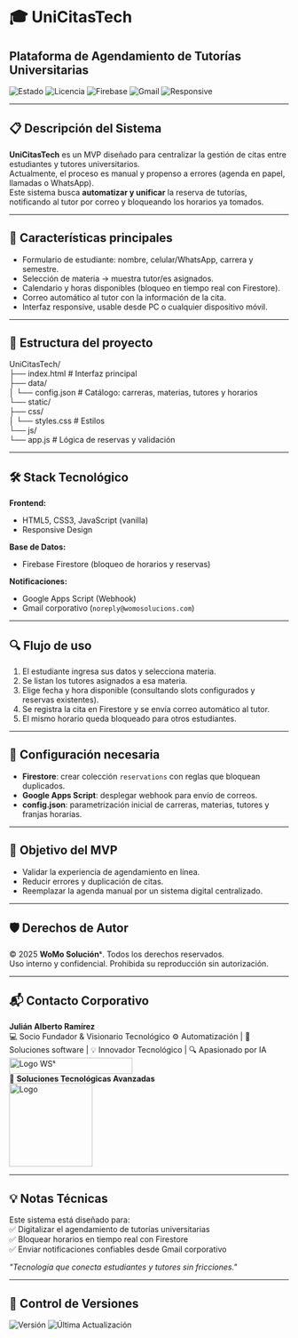 # 🎓 UniCitasTech  
## Plataforma de Agendamiento de Tutorías Universitarias

![Estado](https://img.shields.io/badge/🚀_En_Desarrollo-blue) 
![Licencia](https://img.shields.io/badge/Licencia-🔒_Privada-red)
![Firebase](https://img.shields.io/badge/Firebase-Firestore-orange)
![Gmail](https://img.shields.io/badge/Gmail_Corporativo-Activo-green)
![Responsive](https://img.shields.io/badge/Responsive-Android/iOS/PC-informational)

---

## 📋 Descripción del Sistema
**UniCitasTech** es un MVP diseñado para centralizar la gestión de citas entre estudiantes y tutores universitarios.  
Actualmente, el proceso es manual y propenso a errores (agenda en papel, llamadas o WhatsApp).  
Este sistema busca **automatizar y unificar** la reserva de tutorías, notificando al tutor por correo y bloqueando los horarios ya tomados.

---

## 🚀 Características principales
- Formulario de estudiante: nombre, celular/WhatsApp, carrera y semestre.  
- Selección de materia → muestra tutor/es asignados.  
- Calendario y horas disponibles (bloqueo en tiempo real con Firestore).  
- Correo automático al tutor con la información de la cita.  
- Interfaz responsive, usable desde PC o cualquier dispositivo móvil.  

---

## 📂 Estructura del proyecto
UniCitasTech/  
├── index.html # Interfaz principal  
├── data/  
│ └── config.json # Catálogo: carreras, materias, tutores y horarios  
└── static/  
├── css/  
│ └── styles.css # Estilos  
└── js/  
└── app.js # Lógica de reservas y validación


---

## 🛠 Stack Tecnológico
**Frontend:**
- HTML5, CSS3, JavaScript (vanilla)
- Responsive Design

**Base de Datos:**
- Firebase Firestore (bloqueo de horarios y reservas)

**Notificaciones:**
- Google Apps Script (Webhook)  
- Gmail corporativo (`noreply@womosolucions.com`)

---

## 🔍 Flujo de uso
1. El estudiante ingresa sus datos y selecciona materia.  
2. Se listan los tutores asignados a esa materia.  
3. Elige fecha y hora disponible (consultando slots configurados y reservas existentes).  
4. Se registra la cita en Firestore y se envía correo automático al tutor.  
5. El mismo horario queda bloqueado para otros estudiantes.  

---

## 🧩 Configuración necesaria
- **Firestore**: crear colección `reservations` con reglas que bloquean duplicados.  
- **Google Apps Script**: desplegar webhook para envío de correos.  
- **config.json**: parametrización inicial de carreras, materias, tutores y franjas horarias.  

---

## 📅 Objetivo del MVP
- Validar la experiencia de agendamiento en línea.  
- Reducir errores y duplicación de citas.  
- Reemplazar la agenda manual por un sistema digital centralizado.  

---

## 🛡️ Derechos de Autor
© 2025 **WoMo Soluciónˢ**. Todos los derechos reservados.  
Uso interno y confidencial. Prohibida su reproducción sin autorización.

---

## 📬 Contacto Corporativo
**Julián Alberto Ramírez**  
💻 Socio Fundador & Visionario Tecnológico
⚙️ Automatización | 🧩 Soluciones software | 💡 Innovador Tecnológico | 🔍 Apasionado por IA  
<img width="222" height="29" alt="Logo WSˢ" src="https://github.com/user-attachments/assets/24519130-f605-4762-a4f2-374c450f2b64" />  
🏢 **Soluciones Tecnológicas Avanzadas**  
<img width="150" height="150" alt="Logo" src="https://github.com/user-attachments/assets/09c23a95-e483-452e-880f-e7c90c222014" />  

---

## 💡 Notas Técnicas
Este sistema está diseñado para:  
✅ Digitalizar el agendamiento de tutorías universitarias  
✅ Bloquear horarios en tiempo real con Firestore  
✅ Enviar notificaciones confiables desde Gmail corporativo  

*"Tecnología que conecta estudiantes y tutores sin fricciones."*

---

## 📅 Control de Versiones
![Versión](https://img.shields.io/badge/Versión-1.0.0-blue) 
![Última Actualización](https://img.shields.io/badge/Actualizado-Oct_2025-green)

